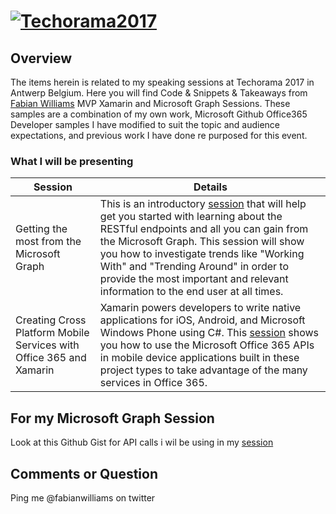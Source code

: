 # [![Techorama2017](http://www.fabiangwilliams.com/wp-content/uploads/2017/05/Techorama-Mediakit-Robot2_twitter.jpg)](http://techorama.be/speakers/)

## Overview
The items herein is related to my speaking sessions at Techorama 2017 in Antwerp Belgium. Here you will find Code &amp; Snippets &amp; Takeaways from [Fabian Williams](https://www.fabiangwilliams.com) MVP Xamarin and Microsoft Graph Sessions.  These samples are a combination of my own work, Microsoft Github Office365 Developer samples I have modified to suit the topic and audience expectations, and previous work I have done re purposed for this event. 

### What I will be presenting

| Session                                | Details                                                                                                                                                                                                                                                     |
|----------------------------------------|-------------------------------------------------------------------------------------------------------------------------------------------------------------------------------------------------------------------------------------------------------------|
| Getting the most from the Microsoft Graph | This is an introductory [session](https://techorama2017.sched.com/event/9M7R/getting-the-most-from-the-microsoft-graph?iframe=no&w=100%&sidebar=yes&bg=no) that will help get you started with learning about the RESTful endpoints and all you can gain from the Microsoft Graph. This session will show you how to investigate trends like "Working With" and "Trending Around" in order to provide the most important and relevant information to the end user at all times.
| Creating Cross Platform Mobile Services with Office 365 and Xamarin | Xamarin powers developers to write native applications for iOS, Android, and Microsoft Windows Phone using C#. This [session](https://techorama2017.sched.com/event/9M9f/creating-cross-platform-mobile-services-with-office-365-and-xamarin?iframe=no&w=100%&sidebar=yes&bg=no) shows you how to use the Microsoft Office 365 APIs in mobile device applications built in these project types to take advantage of the many services in Office 365.

## For my Microsoft Graph Session
Look at this Github Gist for API calls i wil be using in my [session](https://gist.github.com/fabianwilliams/58400794195ab4d97a56ba0165365347)

## Comments or Question

Ping me @fabianwilliams on twitter


